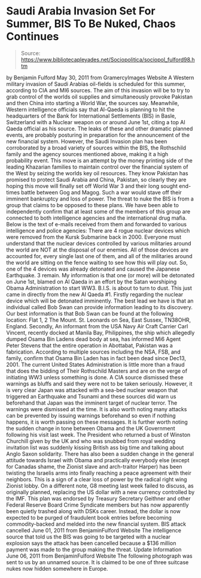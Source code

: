 # Saudi Arabia Invasion Set For Summer, BIS To Be Nuked, Chaos Continues

> Source: https://www.bibliotecapleyades.net/Sociopolitica/sociopol_fulford98.htm

by Benjamin Fulford
May 30, 2011
from
GramercyImages Website
A Western military invasion of Saudi Arabias
oil-fields is scheduled for this summer, according to CIA and MI6 sources.
The aim of this invasion will be to try to grab
control of the worlds oil supplies and simultaneously provoke Pakistan and
then China into starting a World War, the sources say.
Meanwhile, Western intelligence officials say that Al-Qaeda is planning to
hit the headquarters of the Bank for International Settlements (BIS) in Basle,
Switzerland with a Nuclear weapon on or around June 1st, citing a top Al
Qaeda official as his source.
The leaks of these and other dramatic planned
events, are probably posturing in preparation for the announcement of the
new financial system.
However, the Saudi Invasion plan has been corroborated by a broad variety of
sources within the BIS, the
Rothschild family and the agency sources
mentioned above, making it a high probability event.
This move is an attempt
by the money printing side of the leading
Khazarian families to maintain
control over
the financial system of the West by seizing the worlds key oil
resources.
They know Pakistan has promised to protect Saudi
Arabia and China, Pakistan, so clearly they are hoping this move will finally
set off World War 3 and their long sought end-times battle between Gog
and Magog. Such a war would stave off their imminent bankruptcy and loss
of power.
The threat to nuke the BIS is from a group that claims to be opposed to
these plans. We have been able to independently confirm that at least some
of the members of this group are connected to both intelligence agencies and
the international drug mafia.
Below is the text of e-mails received from them
and forwarded to various intelligence and police agencies:
There are 4 rogue nuclear devices which were
removed from
the Kursk Submarine back in 2000. Everyone must understand
that the nuclear devices controlled by various militaries around the
world are NOT at the disposal of our enemies.
All of those devices are accounted for,
every single last one of them, and all of the militaries around the
world are sitting on the fence waiting to see how this will play out.
So, one of the 4 devices was already detonated and caused
the Japanese
Earthquake. 3 remain.
My information is that one (or more) will
be detonated on June 1st, blamed on Al Qaeda in an effort by the Satan
worshiping Obama Administration to start WW3.
B.I.S. is about to turn to dust. This just came
in directly from the new Al Qaeda #1.
Firstly regarding the nuclear device which will be detonated imminently. The
best lead we have is that an individual called Bob Swan can provide
information leading to its discovery.
Our best information is that Bob Swan can be found at the following location: Flat 1, 2 The Mount. St. Leonards on Sea, East Sussex, TN38OHR, England.
Secondly, An informant from the USA Navy Air Craft Carrier Carl Vincent,
recently docked at Manila Bay, Philippines, the ship which allegedly dumped
Osama Bin Ladens dead body at sea, has informed Mi6 Agent Peter Stevens
that the entire operation in Abottabat, Pakistan was a fabrication.
According to multiple sources including the NSA, FSB, and family, confirm
that Osama Bin Laden has in fact been dead since Dec13, 2001.
The current United States Administration is
little more than a fraud that does the bidding of Their Rothschild Masters
and are on the verge of initiating WW3 unless something is done.
A CIA source dismissed these warnings as bluffs and said they were not to be
taken seriously. However, it is very clear Japan was attacked with a sea-bed
nuclear weapon that triggered an Earthquake and Tsunami and these sources
did warn us beforehand that Japan was the imminent target of nuclear terror.
The warnings were dismissed at the time.
It is also worth noting many attacks can be prevented by issuing warnings
beforehand so even if nothing happens, it is worth passing on these
messages. It is further worth noting the sudden change in tone between
Obama
and the UK Government following his visit last week. The President who
returned a bust of Winston Churchill given by the UK and who was snubbed
from royal wedding invitation list was suddenly kissing British ass big time
and talking about Anglo Saxon solidarity.
There has also been a sudden change in the general attitude towards Israel
with Obama and practically everybody else (except for Canadas shame, the
Zionist slave and arch-traitor Harper) has been twisting the Israelis arms
into finally reaching a peace agreement with their neighbors. This is a
sign of a clear loss of power by the
radical right wing Zionist lobby.
On a different note, G8 meeting last week failed to discuss, as originally
planned, replacing the US dollar with a new currency controlled by the IMF.
This plan was endorsed by Treasury Secretary
Geithner and other Federal Reserve Board Crime Syndicate members but has now
apparently been quietly trashed along with DSKs career.
Instead, the dollar is now expected to be purged
of fraudulent book entries before becoming commodity-backed and melded into
the new financial system.
BIS attack cancelled
June 01, 2011
from
BenjaminFulford Website
The intelligence source that told us the BIS was going to be targeted with a
nuclear explosion says the attack has been cancelled because a $136 million
payment was made to the group making the threat.
Update Information
June 06, 2011
from
BenjaminFulford Website
The following photograph was sent to us by an unnamed source.
It is claimed to be one of three suitcase nukes
now hidden somewhere in Europe.
